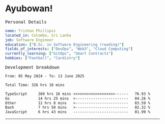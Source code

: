 # Ayubowan!

<samp>Personal Details</samp>

```yaml
name: Trishan Phillipsz
located_in: Colombo, Sri Lanka
job: Software Engineer
education: ["B.Sc. in Software Engineering (reading)"]
fields_of_interests: ["DevOps", "Web3", "Cloud Computing"]
currently_learning: ["GitOps", "Smart Contracts"]
hobbies: ["Football", "Cardistry"]
```

<samp>Development breakdown</samp>

<!--START_SECTION:waka-->

```txt
From: 05 May 2024 - To: 13 June 2025

Total Time: 326 hrs 10 mins

TypeScript     260 hrs 16 mins >>>>>>>>>>>>>>>>>>>------   76.93 %
Go             14 hrs 25 mins  >------------------------   04.26 %
Other          12 hrs 8 mins   >------------------------   03.59 %
Bash           7 hrs 50 mins   >------------------------   02.32 %
JavaScript     6 hrs 43 mins   -------------------------   01.99 %
```

<!--END_SECTION:waka-->

---
